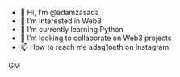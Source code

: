 - 👋 Hi, I’m @adamzasada
- 👀 I’m interested in Web3
- 🌱 I’m currently learning Python
- 💞️ I’m looking to collaborate on Web3 projects
- 📫 How to reach me adag1oeth on Instagram

GM
